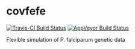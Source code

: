 # covfefe
[![Travis-CI Build Status](https://travis-ci.org/mrc-ide/covfefe.svg?branch=master)](https://travis-ci.org/mrc-ide/covfefe)
[![AppVeyor Build Status](https://ci.appveyor.com/api/projects/status/github/mrc-ide/covfefe?branch=master&svg=true)](https://ci.appveyor.com/project/mrc-ide/covfefe)

Flexible simulation of P. falciparum genetic data
